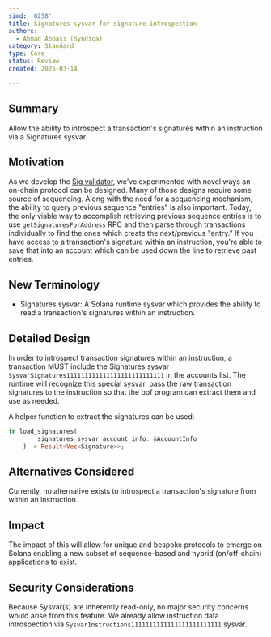```yaml
---
simd: '0258'
title: Signatures sysvar for signature introspection
authors:
  - Ahmad Abbasi (Syndica)
category: Standard
type: Core
status: Review
created: 2025-03-14

---
```


## Summary

Allow the ability to introspect a transaction's signatures within an
instruction via a Signatures sysvar.

## Motivation

As we develop the [Sig validator](https://github.com/Syndica/sig), we've
experimented with novel ways an on-chain protocol can be designed. Many of
those designs require some source of sequencing. Along with the need for a
sequencing mechanism, the ability to query previous sequence "entries" is
also important. Today, the only viable way to accomplish retrieving previous
sequence entries is to use `getSignaturesForAddress` RPC and then parse through
transactions individually to find the ones which create the next/previous
"entry." If you have access to a transaction's signature within an
instruction, you're able to save that into an account which can be used down
the line to retrieve past entries.

## New Terminology

- Signatures sysvar: A Solana runtime sysvar which provides the ability to read
a transaction's signatures within an instruction.

## Detailed Design

In order to introspect transaction signatures within an instruction, a
transaction MUST include the Signatures sysvar
`SysvarSignatures111111111111111111111111111` in the accounts list. The runtime
will recognize this special sysvar, pass the raw transaction signatures to the
instruction so that the bpf program can extract them and use as needed.

A helper function to extract the signatures can be used:

```rust
fn load_signatures(
        signatures_sysvar_account_info: &AccountInfo
    ) -> Result<Vec<Signature>>;
```

## Alternatives Considered

Currently, no alternative exists to introspect a transaction's signature
from within an instruction.

## Impact

The impact of this will allow for unique and bespoke protocols to emerge on
Solana enabling a new subset of sequence-based and hybrid (on/off-chain)
applications to exist.

## Security Considerations

Because Sysvar(s) are inherently read-only, no major security concerns would
arise from this feature. We already allow instruction data introspection via
`Sysvar1nstructions1111111111111111111111111` sysvar.

